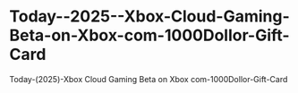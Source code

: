 # Today--2025--Xbox-Cloud-Gaming-Beta-on-Xbox-com-1000Dollor-Gift-Card
Today-(2025)-Xbox Cloud Gaming Beta on Xbox com-1000Dollor-Gift-Card

